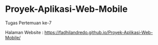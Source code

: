 # Proyek-Aplikasi-Web-Mobile
Tugas Pertemuan ke-7

Halaman Website : https://fadhilandredo.github.io/Proyek-Aplikasi-Web-Mobile/
